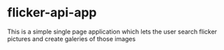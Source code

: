 # flicker-api-app
This is a simple single page application which lets the user search flicker pictures and create galeries of those images
